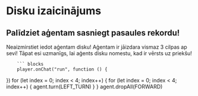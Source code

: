 # Disku izaicinājums

## Palīdziet aģentam sasniegt pasaules rekordu!
Neaizmirstiet iedot aģentam disku! Aģentam ir jāizdara vismaz 3 cilpas ap sevi! Tāpat esi uzmanīgs, lai aģents disku nomestu, kad ir vērsts uz priekšu!

        ``` blocks
        player.onChat("run", function () {
	
})
for (let index = 0; index < 4; index++) {
    for (let index = 0; index < 4; index++) {
        agent.turn(LEFT_TURN)
    }
}
agent.dropAll(FORWARD)


```
